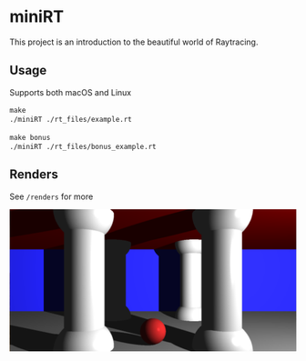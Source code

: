 # miniRT

This project is an introduction to the beautiful world of Raytracing.

## Usage

Supports both macOS and Linux

```
make
./miniRT ./rt_files/example.rt

make bonus
./miniRT ./rt_files/bonus_example.rt
```

## Renders

See `/renders` for more

![temple](https://github.com/Chan-muk/minirt/blob/master/renders/temple.png)

